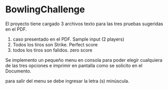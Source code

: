 # BowlingChallenge

El proyecto tiene cargado 3 archivos texto para las tres pruebas sugeridas en el PDF.
1) caso presentado en el PDF. Sample input (2 players)
2) Todos los tiros son Strike. Perfect score
3) todos los tiros son falidos. zero score


Se implemento un pequeño menu en consola para poder elegir cualquiera de las tres opciones e imprimir en 
pantalla como se solicito en el Documento.

para salir del menu se debe ingresar la letra (s) minúscula.
